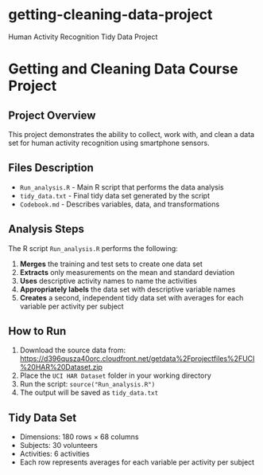 # getting-cleaning-data-project
Human Activity Recognition Tidy Data Project
# Getting and Cleaning Data Course Project

## Project Overview
This project demonstrates the ability to collect, work with, and clean a data set for human activity recognition using smartphone sensors.

## Files Description
- `Run_analysis.R` - Main R script that performs the data analysis
- `tidy_data.txt` - Final tidy data set generated by the script
- `Codebook.md` - Describes variables, data, and transformations

## Analysis Steps
The R script `Run_analysis.R` performs the following:

1. **Merges** the training and test sets to create one data set
2. **Extracts** only measurements on the mean and standard deviation
3. **Uses** descriptive activity names to name the activities
4. **Appropriately labels** the data set with descriptive variable names
5. **Creates** a second, independent tidy data set with averages for each variable per activity per subject

## How to Run
1. Download the source data from: https://d396qusza40orc.cloudfront.net/getdata%2Fprojectfiles%2FUCI%20HAR%20Dataset.zip
2. Place the `UCI HAR Dataset` folder in your working directory
3. Run the script: `source("Run_analysis.R")`
4. The output will be saved as `tidy_data.txt`

## Tidy Data Set
- Dimensions: 180 rows × 68 columns
- Subjects: 30 volunteers
- Activities: 6 activities
- Each row represents averages for each variable per activity per subject

